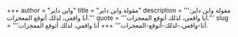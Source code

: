 +++
author = "واين داير"
title = "مقولة واين داير"
description = '''مقولة واين داير: أنا واقعي، لذلك أتوقع المعجزات.'''
quote = '''أنا واقعي، لذلك أتوقع المعجزات.'''
slug = '''أنا-واقعي،-لذلك-أتوقع-المعجزات'''
+++
أنا واقعي، لذلك أتوقع المعجزات.
